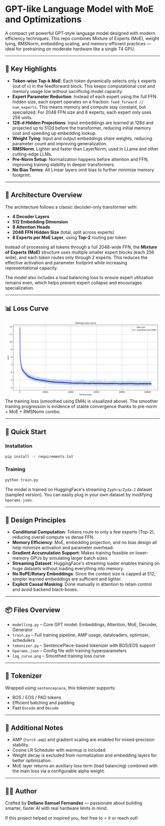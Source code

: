 # GPT-like Language Model with MoE and Optimizations

A compact yet powerful GPT-style language model designed with modern efficiency techniques. This repo combines Mixture of Experts (MoE), weight tying, RMSNorm, embedding scaling, and memory-efficient practices — ideal for pretraining on moderate hardware like a single T4 GPU.

---

## 🔧 Key Highlights

* **Token-wise Top-k MoE**: Each token dynamically selects only `k` experts (out of `n`) in the feedforward block. This keeps computational cost and memory usage low without sacrificing model capacity.
* **Expert Parameter Reduction**: Instead of each expert using the full FFN hidden size, each expert operates on a fraction: `feed_forward // num_experts`. This means memory and compute stay constant, but specialized. For 2048 FFN size and 8 experts, each expert only uses 256 units.
* **128-d Hidden Projections**: Input embeddings are learned at 128d and projected up to 512d before the transformer, reducing initial memory cost and speeding up embedding lookup.
* **Weight Tying**: Input and output embeddings share weights, reducing parameter count and improving generalization.
* **RMSNorm**: Lighter and faster than LayerNorm; used in LLama and other cutting-edge LLMs.
* **Pre-Norm Setup**: Normalization happens before attention and FFN, improving training stability in deeper transformers.
* **No Bias Terms**: All Linear layers omit bias to further minimize memory footprint.

---

## 🧠 Architecture Overview

The architecture follows a classic decoder-only transformer with:

* **4 Decoder Layers**
* **512 Embedding Dimension**
* **8 Attention Heads**
* **2048 FFN Hidden Size** (total, split across experts)
* **8 Experts per MoE Layer**, using **Top-2** routing per token

Instead of processing all tokens through a full 2048-wide FFN, the **Mixture of Experts (MoE)** structure uses multiple smaller expert blocks (each 256 wide), and each token routes only through 2 experts. This reduces the effective activation and parameter footprint while increasing representational capacity.

The model also includes a load balancing loss to ensure expert utilization remains even, which helps prevent expert collapse and encourages specialization.

---

## 📊 Loss Curve
![Loss Curve](loss_curve.png)
The training loss (smoothed using EMA) is visualized above). The smoother training progression is evidence of stable convergence thanks to pre-norm + MoE + RMSNorm combo.

---

## 🚀 Quick Start

### Installation

```bash
pip install -r requirements.txt
```

### Training

```bash
python train.py
```

The model is trained on HuggingFace's streaming `Zyphra/Zyda-2` dataset (sampled version). You can easily plug in your own dataset by modifying `hparams.json`.

---

## 🧬 Design Principles

* **Conditional Computation**: Tokens route to only a few experts (Top-2), reducing overall compute vs dense FFN.
* **Memory Efficiency**: MoE, embedding projection, and no bias design all help minimize activation and parameter overhead.
* **Gradient Accumulation Support**: Makes training feasible on lower-memory GPUs by simulating larger batch sizes.
* **Streaming Dataset**: HuggingFace's streaming loader enables training on huge datasets without loading everything into memory.
* **No RoPE/Rotary Embeddings**: Since the context size is capped at 512, simpler learned embeddings are sufficient and lighter.
* **Explicit Causal Masking**: Done manually in attention to retain control and avoid backend black-boxes.

---

## 📦 Files Overview

* `modelling.py` – Core GPT model: Embeddings, Attention, MoE, Decoder, Generator
* `train.py` – Full training pipeline, AMP usage, dataloaders, optimizer, schedulers
* `tokenizer.py` – SentencePiece-based tokenizer with BOS/EOS support
* `hparams.json` – Config file with training hyperparameters
* `log_curve.png` – Smoothed training loss curve

---

## 🧪 Tokenizer

Wrapped using `sentencepiece`, this tokenizer supports:

* BOS / EOS / PAD tokens
* Efficient batching and padding
* Fast `Encode` and `Decode`

---

## 📌 Additional Notes

* AMP (`torch.amp`) and gradient scaling are enabled for mixed-precision stability.
* Cosine LR Scheduler with warmup is included.
* Weight decay is excluded from normalization and embedding layers for better optimization.
* MoE layer returns an auxiliary loss term (load balancing) combined with the main loss via a configurable alpha weight.

---

## 👨‍💻 Author

Crafted by **Dellano Samuel Fernandez** — passionate about building smarter, faster AI with real hardware limits in mind.

If this project helped or inspired you, feel free to ⭐️ it or reach out!
